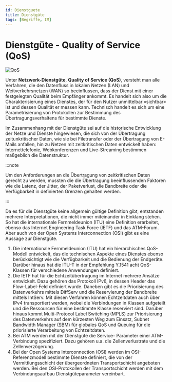 ```yaml
---
id: Dienstguete
title: Dienstgüte
tags: [Begriffe, IM]
---
```


# Dienstgüte - Quality of Service (QoS)

![QoS](/img/QoS-Modell-der-ITU.png)

Unter **Netzwerk-Dienstgüte**, **Quality of Service (QoS)**, versteht man alle Verfahren, die den Datenfluss in lokalen Netzen (LAN) und Weitverkehrsnetzen (WAN) so beeinflussen, dass der Dienst mit einer festgelegten Qualität beim Empfänger ankommt. Es handelt sich also um die Charakterisierung eines Dienstes, der für den Nutzer unmittelbar »sichtbar« ist und dessen Qualität er messen kann. Technisch handelt es sich um eine Parametrisierung von Protokollen zur Bestimmung des Übertragungsverhaltens für bestimmte Dienste.

Im Zusammenhang mit der Dienstgüte sei auf die historische Entwicklung der Netze und Dienste hingewiesen, die sich von der Übertragung zeitunkritischer Daten, wie sie bei Filetransfer oder der Übertragung von E-Mails anfallen, hin zu Netzen mit zeitkritischen Daten entwickelt haben: Internettelefonie, Webkonferenzen und Live-Streaming bestimmen maßgeblich die Datenstruktur.

:::note

Um den Anforderungen an die Übertragung von zeitkritischen Daten gerecht zu werden, mussten die die Übertragung beeinflussenden Faktoren wie die Latenz, der Jitter, der Paketverlust, die Bandbreite oder die Verfügbarkeit in definierten Grenzen gehalten werden. 

:::

Da es für die Dienstgüte keine allgemein gültige Definition gibt,  entstanden mehrere Interpretationen, die nicht immer miteinander in  Einklang stehen. So hat die internationale Fernmeldeunion (ITU) eine Definition erarbeitet, ebenso das Internet Engineering Task Force (IETF) und das ATM-Forum. Aber auch von der Open Systems Interconnection (OSI) gibt es eine Aussage zur Dienstgüte. 

1. Die internationale Fernmeldeunion (ITU) hat ein hierarchisches QoS-Modell entwickelt, das die technischen Aspekte eines Dienstes ebenso berücksichtigt wie die Verfügbarkeit und die Bedienung der Endgeräte. Darüber hinaus hat die ITU-T in der Empfehlung Y.1541 acht QoS-Klassen für verschiedene Anwendungen definiert. 
2. Die IETF hat für die Echtzeitübertragung im Internet mehrere Ansätze entwickelt. Dazu gehören das Protokoll IPv6, in dessen Header das Flow-Label-Feld definiert wurde. Daneben gibt es die Priorisierung des Datenverkehrs mittels DiffServ und die Reservierung der Bandbreite mittels IntServ. Mit diesen Verfahren können Echtzeitdaten auch über IPv4 transportiert werden, wobei die Verbindungen in Klassen aufgeteilt und die Ressourcen für eine bestimmte Klasse reserviert sind. Darüber hinaus kommt Multi-Protocol Label Switching (MPLS) zur Priorisierung des Datenverkehrs auf dem kürzesten Weg zum Einsatz, Subnet Bandwidth Manager (SBM) für globales QoS und Queuing für die priorisierte Verarbeitung von Echtzeitdaten. 
3. Bei ATM werden mit der Dienstgüte die Service- Parameter einer ATM-Verbindung spezifiziert. Dazu gehören u.a. die Zellenverlustrate und die Zellenverzögerung. 
4. Bei der Open Systems Interconnection (OSI) werden im OSI-Referenzmodell bestimmte Dienste definiert, die von der Vermittlungsschicht der übergeordneten Transportschicht angeboten werden. Bei den OSI-Protokollen der Transportschicht werden mit dem Verbindungsaufbau Dienstgüteparameter vereinbart. 
